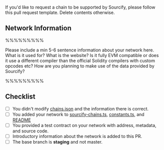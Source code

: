 If you'd like to request a chain to be supported by Sourcify, please follow this pull request template. Delete contents otherwise.

## Network Information

%%%%%%%%%

Please include a min 5-6 sentence information about your network here. What is it used for? What is the website? Is it fully EVM compatible or does it use a different compiler than the official Solidity compilers with custom opcodes etc? How are you planning to make use of the data provided by Sourcify?

%%%%%%%%%

## Checklist

- [ ] You didn't modify [chains.json](/services/core/src/chains.json) and the information there is correct.
- [ ] You added your network to [sourcify-chains.ts](services/core/src/sourcify-chains.ts), [constants.ts](ui/src/common/constants.ts), and [README](/README.md)
- [ ] You provided a test contract on your network with address, metadata, and source code.
- [ ] Introductory information about the network is added to this PR.
- [ ] The base branch is **staging** and not master.
